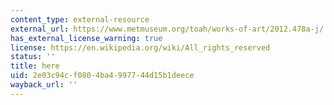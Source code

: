 ```yaml
---
content_type: external-resource
external_url: https://www.metmuseum.org/toah/works-of-art/2012.478a-j/
has_external_license_warning: true
license: https://en.wikipedia.org/wiki/All_rights_reserved
status: ''
title: here
uid: 2e03c94c-f080-4ba4-9977-44d15b1deece
wayback_url: ''
---
```

